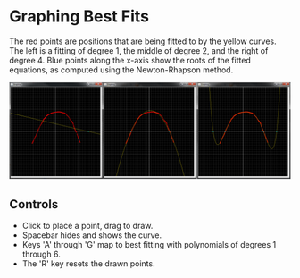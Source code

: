 # Graphing Best Fits

The red points are positions that are being fitted to by the yellow curves. The left is a fitting
of degree 1, the middle of degree 2, and the right of degree 4. Blue points along the x-axis show
the roots of the fitted equations, as computed using the Newton-Rhapson method.

![image](https://raw.githubusercontent.com/DylanCope/Graphing-Best-Fits/master/repo-images/image.png)

## Controls

* Click to place a point, drag to draw.
* Spacebar hides and shows the curve.
* Keys 'A' through 'G' map to best fitting with polynomials of degrees 1 through 6.
* The 'R' key resets the drawn points.
